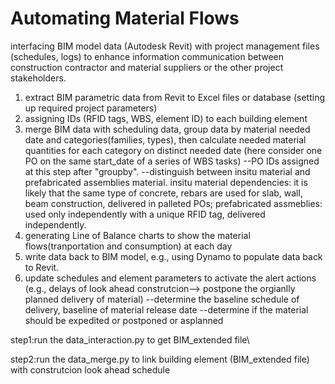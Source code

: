 # Automating Material Flows
interfacing BIM model data (Autodesk Revit) with project management files (schedules, logs) to enhance information communication between construction contractor and material suppliers or the other project stakeholders.
1. extract BIM parametric data from Revit to Excel files or database (setting up required project parameters)
2. assigning IDs (RFID tags, WBS, element ID) to each building element
3. merge BIM data with scheduling data, group data by material needed date and categories(families, types), then calculate needed material quantities for each category on distinct needed date (here consider one PO on the same start_date of a series of WBS tasks)
--PO IDs assigned at this step after "groupby".
--distinguish between insitu material and prefabricated assemblies material. insitu material dependencies: it is likely that the same type of concrete, rebars are used for slab, wall, beam construction, delivered in palleted POs; prefabricated assmeblies: used only independently with a unique RFID tag, delivered independently.
4. generating Line of Balance charts to show the material flows(tranportation and consumption) at each day
5. write data back to BIM model, e.g., using Dynamo to populate data back to Revit.
6. update schedules and element parameters to activate the alert actions (e.g., delays of look ahead construtcion--> postpone the orgianlly planned delivery of material)
--determine the baseline schedule of delivery, baseline of material release date
--determine if the material should be expedited or postponed or asplanned

step1:run the data_interaction.py to get BIM_extended file\

step2:run the data_merge.py to link building element (BIM_extended file) with construtcion look ahead schedule
